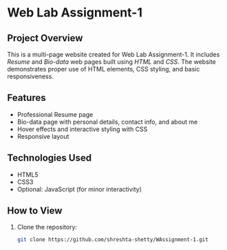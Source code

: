 # Web Lab Assignment-1

## Project Overview
This is a multi-page website created for Web Lab Assignment-1. It includes *Resume* and *Bio-data* web pages built using *HTML* and *CSS*. The website demonstrates proper use of HTML elements, CSS styling, and basic responsiveness.

## Features
- Professional Resume page
- Bio-data page with personal details, contact info, and about me
- Hover effects and interactive styling with CSS
- Responsive layout

## Technologies Used
- HTML5
- CSS3
- Optional: JavaScript (for minor interactivity)

## How to View
1. Clone the repository:  
   ```bash
   git clone https://github.com/shreshta-shetty/WAssignment-1.git
